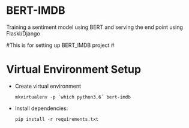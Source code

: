 # BERT-IMDB #
Training a sentiment model using BERT and serving the end point using Flaskl/Django


#This is for setting up BERT_IMDB project #



# Virtual Environment Setup
-   Create virtual environment

        mkvirtualenv -p `which python3.6` bert-imdb
 

-   Install dependencies: 
    
        pip install -r requirements.txt 
